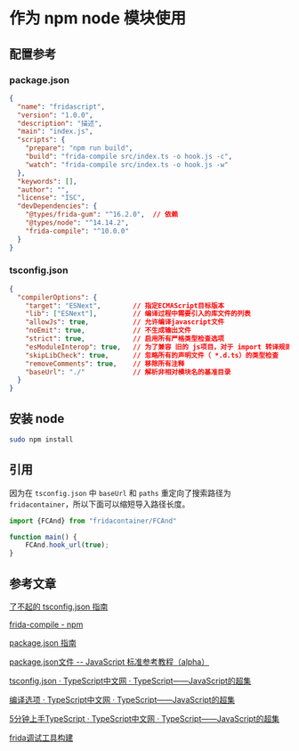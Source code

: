 # 作为 npm node 模块使用

## 配置参考

### package.json

```json
{
  "name": "fridascript",
  "version": "1.0.0",
  "description": "描述",
  "main": "index.js",
  "scripts": {
    "prepare": "npm run build",
    "build": "frida-compile src/index.ts -o hook.js -c",
    "watch": "frida-compile src/index.ts -o hook.js -w"
  },
  "keywords": [],
  "author": "",
  "license": "ISC",
  "devDependencies": {
    "@types/frida-gum": "^16.2.0",  // 依赖
    "@types/node": "^14.14.2",
    "frida-compile": "^10.0.0"
  }
}

```

### tsconfig.json

```json
{
  "compilerOptions": {
    "target": "ESNext",        // 指定ECMAScript目标版本
    "lib": ["ESNext"],         // 编译过程中需要引入的库文件的列表
    "allowJs": true,           // 允许编译javascript文件
    "noEmit": true,            // 不生成输出文件
    "strict": true,            // 启用所有严格类型检查选项
    "esModuleInterop": true,   // 为了兼容 旧的 js项目，对于 import 转译规则发送变化
    "skipLibCheck": true,      // 忽略所有的声明文件（ *.d.ts）的类型检查
    "removeComments": true,    // 移除所有注释
    "baseUrl": "./"            // 解析非相对模块名的基准目录
  }
}
```

## 安装 node
```bash
sudo npm install
```

## 引用

因为在 `tsconfig.json` 中 `baseUrl` 和 `paths` 重定向了搜索路径为 `fridacontainer`，所以下面可以缩短导入路径长度。

```typescript
import {FCAnd} from "fridacontainer/FCAnd"

function main() {
    FCAnd.hook_url(true);
}
```

## 参考文章
[了不起的 tsconfig.json 指南](https://blog.csdn.net/6346289/article/details/120426715)

[frida-compile - npm](https://www.npmjs.com/package/frida-compile)

[package.json 指南](http://dev.nodejs.cn/learn/the-package-json-guide)

[package.json文件 -- JavaScript 标准参考教程（alpha）](https://javascript.ruanyifeng.com/nodejs/packagejson.html)

[tsconfig.json · TypeScript中文网 · TypeScript——JavaScript的超集](https://www.tslang.cn/docs/handbook/tsconfig-json.html)

[编译选项 · TypeScript中文网 · TypeScript——JavaScript的超集](https://www.tslang.cn/docs/handbook/compiler-options.html)

[5分钟上手TypeScript · TypeScript中文网 · TypeScript——JavaScript的超集](https://www.tslang.cn/docs/handbook/typescript-in-5-minutes.html)

[frida调试工具构建](https://liangmc.com/archives/frida-diao-shi-gong-ju-gou-jian)